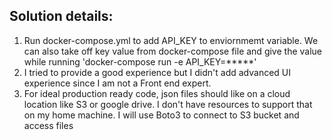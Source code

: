 ## Solution details:

1. Run docker-compose.yml to add API_KEY to enviornmemt variable. We can also take off key value from docker-compose file and give the value while running 'docker-compose run -e API_KEY=*****'
2. I tried to provide a good experience but I didn't add advanced UI experience since I am not a Front end expert.
3. For ideal production ready code, json files should like on a cloud location like S3 or google drive. I don't have resources to support that on my home machine.
 I will use Boto3 to connect to S3 bucket and access files
